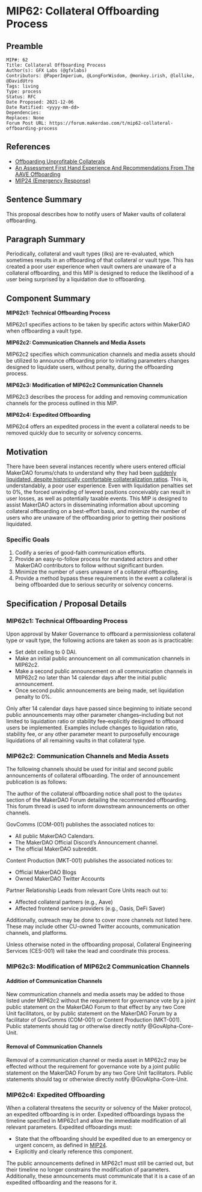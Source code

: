 # MIP62: Collateral Offboarding Process

## Preamble

```
MIP#: 62
Title: Collateral Offboarding Process
Author(s): GFX Labs (@gfxlabs)
Contributors: @PaperImperium, @LongForWisdom, @monkey.irish, @lollike, @DavidUtro
Tags: living
Type: process
Status: RFC
Date Proposed: 2021-12-06
Date Ratified: <yyyy-mm-dd>
Dependencies:
Replaces: None
Forum Post URL: https://forum.makerdao.com/t/mip62-collateral-offboarding-process
```

## References

* [Offboarding Unprofitable Collaterals](https://forum.makerdao.com/t/offboarding-unprofitable-collaterals/9785)
* [An Assessment First Hand Experience And Recommendations From The AAVE Offboarding](https://forum.makerdao.com/t/an-assessment-first-hand-experience-and-recommendations-from-the-aave-offboarding/11836)
* [MIP24 (Emergency Response)](https://mips.makerdao.com/mips/details/MIP24)

## Sentence Summary

This proposal describes how to notify users of Maker vaults of collateral offboarding.

## Paragraph Summary

Periodically, collateral and vault types (ilks) are re-evaluated, which sometimes results in an offboarding of that collateral or vault type. This has created a poor user experience when vault owners are unaware of a collateral offboarding, and this MIP is designed to reduce the likelihood of a user being surprised by a liquidation due to offboarding.

## Component Summary

**MIP62c1: Technical Offboarding Process**

MIP62c1 specifies actions to be taken by specific actors within MakerDAO when offboarding a vault type.

**MIP62c2: Communication Channels and Media Assets**

MIP62c2 specifies which communication channels and media assets should be utilized to announce offboarding prior to initiating parameters changes designed to liquidate users, without penalty, during the offboarding process.

**MIP62c3: Modification of MIP62c2 Communication Channels**

MIP62c3 describes the process for adding and removing communication channels for the process outlined in this MIP.

**MIP62c4: Expedited Offboarding**

MIP62c4 offers an expedited process in the event a collateral needs to be removed quickly due to security or solvency concerns.

## Motivation

There have been several instances recently where users entered official MakerDAO forums/chats to understand why they had been [suddenly liquidated, despite historically comfortable collateralization ratios](https://forum.makerdao.com/t/an-assessment-first-hand-experience-and-recommendations-from-the-aave-offboarding/11836). This is, understandably, a poor user experience. Even with liquidation penalties set to 0%, the forced unwinding of levered positions conceivably can result in user losses, as well as potentially taxable events. This MIP is designed to assist MakerDAO actors in disseminating information about upcoming collateral offboarding on a best-effort basis, and minimize the number of users who are unaware of the offboarding prior to getting their positions liquidated.

### Specific Goals

1. Codify a series of good-faith communication efforts.
2. Provide an easy-to-follow process for mandated actors and other MakerDAO contributors to follow without significant burden.
3. Minimize the number of users unaware of a collateral offboarding.
4. Provide a method bypass these requirements in the event a collateral is being offboarded due to serious security or solvency concerns.

## Specification / Proposal Details

### MIP62c1: Technical Offboarding Process

Upon approval by Maker Governance to offboard a permissionless collateral type or vault type, the following actions are taken as soon as is practicable:

- Set debt ceiling to 0 DAI.
- Make an initial public announcement on all communication channels in MIP62c2.
- Make a second public announcement on all communication channels in MIP62c2 no later than 14 calendar days after the initial public announcement.
- Once second public announcements are being made, set liquidation penalty to 0%.

Only after 14 calendar days have passed since beginning to initiate second public announcements may other parameter changes–including but not limited to liquidation ratio or stability fee–explicitly designed to offboard users be implemented. Examples include changes to liquidation ratio, stability fee, or any other parameter meant to purposefully encourage liquidations of all remaining vaults in that collateral type.

### MIP62c2: Communication Channels and Media Assets

The following channels should be used for initial and second public announcements of collateral offboarding. The order of announcement publication is as follows:

The author of the collateral offboarding notice shall post to the `Updates` section of the MakerDAO Forum detailing the recommended offboarding. This forum thread is used to inform downstream announcements on other channels.

GovComms (COM-001) publishes the associated notices to:

- All public MakerDAO Calendars.
- The MakerDAO Official Discord’s Announcement channel.
- The official MakerDAO subreddit.

Content Production (MKT-001) publishes the associated notices to:

- Official MakerDAO Blogs
- Owned MakerDAO Twitter Accounts

Partner Relationship Leads from relevant Core Units reach out to:

- Affected collateral partners (e.g., Aave)
- Affected frontend service providers (e.g., Oasis, DeFi Saver)

Additionally, outreach may be done to cover more channels not listed here. These may include other CU-owned Twitter accounts, communication channels, and platforms.

Unless otherwise noted in the offboarding proposal, Collateral Engineering Services (CES-001) will take the lead and coordinate this process.

### MIP62c3: Modification of MIP62c2 Communication Channels

#### Addition of Communication Channels

New communication channels and media assets may be added to those listed under MIP62c2 without the requirement for governance vote by a joint public statement on the MakerDAO Forum to that effect by any two Core Unit facilitators, or by public statement on the MakerDAO Forum by a facilitator of GovComms (COM-001) or Content Production (MKT-001). Public statements should tag or otherwise directly notify @GovAlpha-Core-Unit. 

#### Removal of Communication Channels

Removal of a communication channel or media asset in MIP62c2 may be effected without the requirement for governance vote by a joint public statement on the MakerDAO Forum by any two Core Unit facilitators. Public statements should tag or otherwise directly notify @GovAlpha-Core-Unit. 

### MIP62c4: Expedited Offboarding

When a collateral threatens the security or solvency of the Maker protocol, an expedited offboarding is in order. Expedited offboardings bypass the timeline specified in MIP62c1 and allow the immediate modification of all relevant parameters. Expedited offboardings must:

- State that the offboarding should be expedited due to an emergency or urgent concern, as defined in [MIP24](https://github.com/makerdao/mips/blob/master/MIP24/mip24.md).
- Explicitly and clearly reference this component.

The public announcements defined in MIP62c1 must still be carried out, but their timeline no longer constrains the modification of parameters. Additionally, these announcements must communicate that it is a case of an expedited offboarding and the reasons for it.